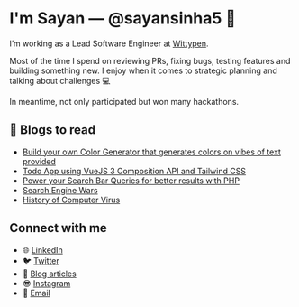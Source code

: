# I'm Sayan — @sayansinha5 👋

I’m working as a Lead Software Engineer at [Wittypen](https://wittypen.com).

Most of the time I spend on reviewing PRs, fixing bugs, testing features and building something new. I enjoy when it comes to strategic planning and talking about challenges 💻

In meantime, not only participated but won many hackathons.


## 📰 Blogs to read
- [Build your own Color Generator that generates colors on vibes of text provided](https://medium.com/@sayansinha5/build-your-own-ai-text-to-color-generator-8a3e6fac17b2)
- [Todo App using VueJS 3 Composition API and Tailwind CSS](https://medium.com/@sayansinha5/todo-app-using-vuejs-3-composition-api-and-tailwind-css-ee7c82854357)
- [Power your Search Bar Queries for better results with PHP](https://medium.com/@sayansinha5/power-your-search-queries-for-better-results-with-php-eb439e92f74a)
- [Search Engine Wars](https://medium.com/@sayansinha5/search-engines-wars-d46c9d1a4bb0)
- [History of Computer Virus](https://medium.com/@sayansinha5/computer-virus-and-its-history-f2dcec54393f)


## Connect with me

- 🌐 [LinkedIn](https://www.linkedin.com/in/sayansinha5)
- 🐦 [Twitter](https://twitter.com/sayansinha51)
- 📰 [Blog articles](https://medium.com/@sayansinha5)
- 😎 [Instagram](https://instagram.com/mrsupermb)
- 📧 [Email](mailto:sayansinha5@gmail.com)
